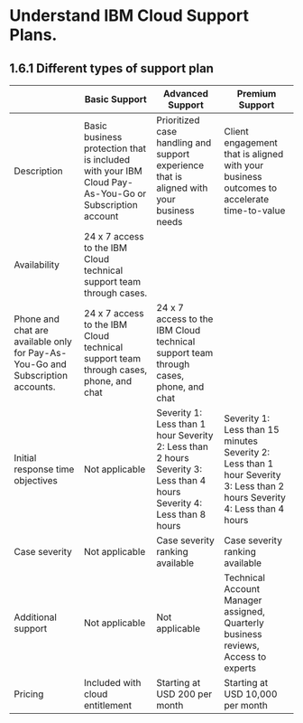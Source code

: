 # Understand IBM Cloud Support Plans.
## 1.6.1 Different types of support plan

| |Basic Support |Advanced Support |Premium Support |
|---|---|---|---|
|Description|Basic business protection that is included with your IBM Cloud Pay-As-You-Go or Subscription account|Prioritized case handling and support experience that is aligned with your business needs|Client engagement that is aligned with your business outcomes to accelerate time-to-value|
|Availability|24 x 7 access to the IBM Cloud technical support team through cases.
Phone and chat are available only for Pay-As-You-Go and Subscription accounts.|24 x 7 access to the IBM Cloud technical support team through cases, phone, and chat| 24 x 7 access to the IBM Cloud technical support team through cases, phone, and chat|
|Initial response time objectives|Not applicable|Severity 1: Less than 1 hour Severity 2: Less than 2 hours Severity 3: Less than 4 hours Severity 4: Less than 8 hours|Severity 1: Less than 15 minutes Severity 2: Less than 1 hour Severity 3: Less than 2 hours Severity 4: Less than 4 hours|
|Case severity|Not applicable|	Case severity ranking available|Case severity ranking available|
|Additional support|Not applicable|Not applicable|	Technical Account Manager assigned, Quarterly business reviews, Access to experts
|Pricing|Included with cloud entitlement|Starting at USD 200 per month|Starting at USD 10,000 per month|
